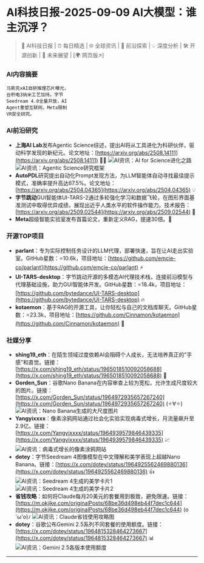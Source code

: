 
# AI科技日报-2025-09-09 AI大模型：谁主沉浮？
> 🤖 AI科技日报 | ⏰ 每日精选 | 🌐 全球资讯 | 🔬 前沿探索 | 💡 深度分析 | 🛠️ 开源创新 | 🚀 未来展望 | [🌍 网页版↗️]
### **AI内容摘要**
```
马斯克xAI自研推理芯片曝光，
台积电3纳米工艺加持。字节
Seedream 4.0全量开放，AI
Agent重塑互联网，Meta限制
VR安全研究。
```
### AI前沿研究
*   **上海AI Lab**发布Agentic Science综述，提出AI将从工具进化为科研伙伴，驱动科学发现的新纪元。论文地址：[https://arxiv.org/abs/2508.14111](https://arxiv.org/abs/2508.14111) 🧑‍🔬
    ![AI资讯：AI for Science进化之路](https://source.hubtoday.app/images/2025/09/news_01k4mz3khceps932btrgez62n6.avif)
    ![AI资讯：Agentic Science研究框架](https://source.hubtoday.app/images/2025/09/news_01k4mz42xme9qsyr0zpefp79ba.avif)
*   **AutoPDL**研究提出自动化Prompt发现方法，为LLM智能体自动寻找最佳提示模式，准确率提升高达67.5%。论文地址：[https://arxiv.org/abs/2504.04365](https://arxiv.org/abs/2504.04365) 💡
*   **字节跳动**GUI智能体UI-TARS-2通过多轮强化学习和数据飞轮，在图形界面基准测试中取得优异成绩，展现出近乎人类水平的软件操作能力。技术报告：[https://arxiv.org/abs/2509.02544](https://arxiv.org/abs/2509.02544) 🤯
*   **Meta**超级智能实验室发布首篇论文，重新定义RAG，提速30倍。🚀
### 开源TOP项目
*   **parlant**：专为实际控制任务设计的LLM代理，部署快速，旨在让AI走出实验室。GitHub星数：⭐10.6k，项目地址：[https://github.com/emcie-co/parlant](https://github.com/emcie-co/parlant) ⚡
*   **UI-TARS-desktop**：字节跳动开源的多模态AI代理技术栈，连接前沿模型与代理基础设施，助力GUI智能体开发。GitHub星数：⭐18.4k，项目地址：[https://github.com/bytedance/UI-TARS-desktop](https://github.com/bytedance/UI-TARS-desktop) 🔥
*   **kotaemon**：基于RAG的开源工具，让你轻松与自己的文档库聊天。GitHub星数：⭐23.3k，项目地址：[https://github.com/Cinnamon/kotaemon](https://github.com/Cinnamon/kotaemon) 💬
### 社媒分享
*   **shing19_eth**：在陌生领域过度依赖AI会阻碍个人成长，无法培养真正的"手感”和直觉。链接：[https://x.com/shing19_eth/status/1965018510092058688](https://x.com/shing19_eth/status/1965018510092058688) 🤔
*   **Gorden_Sun**：谷歌Nano Banana在内容审查上较为宽松，允许生成尺度较大的图片。链接：[https://x.com/Gorden_Sun/status/1964972935657267240](https://x.com/Gorden_Sun/status/1964972935657267240) (✧∀✧)
    ![AI资讯：Nano Banana生成的大尺度图片](https://source.hubtoday.app/images/2025/09/news_01k4mz48a4fcttcdh084k1xa7h.avif)
*   **Yangyixxxx**：像素涂鸦网站通过社会化实验实现病毒式增长，月流量飙升至2.9亿。链接：[https://x.com/Yangyixxxx/status/1964939579846439335](https://x.com/Yangyixxxx/status/1964939579846439335) 📈
    ![AI资讯：病毒式增长的像素涂鸦网站](https://source.hubtoday.app/images/2025/09/news_01k4mz4deze57tt9nseq2zmvep.avif)
*   **dotey**：字节Seedream 4图像模型在中文理解和美学表现上超越Nano Banana。链接：[https://x.com/dotey/status/1964925562469880136](https://x.com/dotey/status/1964925562469880136) 👍
    ![AI资讯：Seedream 4生成的美学卡片1](https://source.hubtoday.app/images/2025/09/news_01k4mz4j7fec88610r1gy454h3.avif)
    ![AI资讯：Seedream 4生成的美学卡片2](https://source.hubtoday.app/images/2025/09/news_01k4mz4prxf7mtghgbx7dqcq5j.avif)
*   **省钱攻略**：如何将Claude每月20美元的套餐用到极致，避免限速。链接：[https://m.okjike.com/originalPosts/68be36d498eb44f7dec1c644](https://m.okjike.com/originalPosts/68be36d498eb44f7dec1c644) (o´ω'o)ﾉ
    ![AI资讯：Claude省钱使用攻略图](https://cdnv2.ruguoapp.com/FoVKyOjIoztFDQ9ispsoFil8BOsXv3.png)
*   **dotey**：谷歌公布Gemini 2.5系列不同套餐的使用额度。链接：[https://x.com/dotey/status/1964815328464273667](https://x.com/dotey/status/1964815328464273667) 📊
    ![AI资讯：Gemini 2.5各版本使用额度](https://source.hubtoday.app/images/2025/09/news_01k4mz4v29fkmbv18j9ejzk5ez.avif)
---